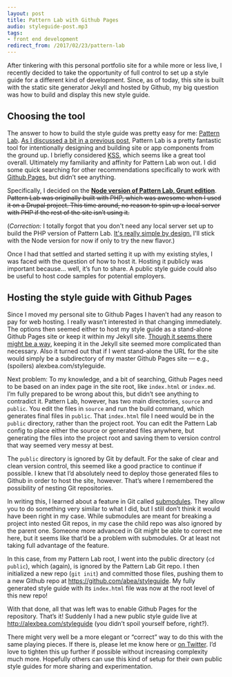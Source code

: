 ```yaml
---
layout: post
title: Pattern Lab with Github Pages
audio: styleguide-post.mp3
tags:
- front end development
redirect_from: /2017/02/23/pattern-lab
---
```


After tinkering with this personal portfolio site for a while more or less live, I recently decided to take the opportunity of full control to set up a style guide for a different kind of development. Since, as of today, this site is built with the static site generator Jekyll and hosted by Github, my big question was how to build and display this new style guide.

## Choosing the tool

The answer to how to build the style guide was pretty easy for me: [Pattern Lab](http://patternlab.io/). [As I discussed a bit in a previous post](http://alexbea.com/2016/04/03/pattern-lab-git.html), Pattern Lab is a pretty fantastic tool for intentionally designing and building site or app components from the ground up. I briefly considered [KSS](http://warpspire.com/kss/styleguides/), which seems like a great tool overall. Ultimately my familiarity and affinity for Pattern Lab won out. I did some quick searching for other recommendations specifically to work with [Github Pages](https://pages.github.com/), but didn’t see anything.

Specifically, I decided on the **[Node version of Pattern Lab, Grunt edition](https://github.com/pattern-lab/edition-node-grunt)**. ~~Pattern Lab was originally built with PHP, which was awesome when I used it on a Drupal project. This time around, no reason to spin up a local server with PHP if the rest of the site isn’t using it.~~

(*Correction:* I totally forgot that you don't need any local server set up to build the PHP version of Pattern Lab. [It's really simple by design.](http://patternlab.io/docs/generating-pattern-lab.html) I'll stick with the Node version for now if only to try the new flavor.)

Once I had that settled and started setting it up with my existing styles, I was faced with the question of how to host it. Hosting it publicly was important because… well, it’s fun to share. A public style guide could also be useful to host code samples for potential employers.

## Hosting the style guide with Github Pages

Since I moved my personal site to Github Pages I haven’t had any reason to pay for web hosting. I really wasn’t interested in that changing immediately. The options then seemed either to host my style guide as a stand-alone Github Pages site or keep it within my Jekyll site. [Though it seems there might be a way](https://www.sitepoint.com/hacking-routing-component-jekyll/), keeping it in the Jekyll site seemed more complicated than necessary. Also it turned out that if I went stand-alone the URL for the site would simply be a subdirectory of my master Github Pages site — e.g., (spoilers) alexbea.com/styleguide.

Next problem: To my knowledge, and a bit of searching, Github Pages need to be based on an index page in the site root, like `index.html` or `index.md`. I’m fully prepared to be wrong about this, but didn’t see anything to contradict it. Pattern Lab, however, has two main directories, `source` and `public`. You edit the files in `source` and run the build command, which generates final files in `public`. That `index.html` file I need would be in the `public` directory, rather than the project root. You can edit the Pattern Lab config to place either the source or generated files anywhere, but generating the files into the project root and saving them to version control that way seemed very messy at best.

The `public` directory is ignored by Git by default. For the sake of clear and clean version control, this seemed like a good practice to continue if possible. I knew that I’d absolutely need to deploy those generated files to Github in order to host the site, however. That’s where I remembered the possibility of nesting Git repositories.

In writing this, I learned about a feature in Git called [submodules](https://git-scm.com/book/en/v2/Git-Tools-Submodules). They allow you to do something very similar to what I did, but I still don’t think it would have been right in my case. While submodules are meant for breaking a project into nested Git repos, in my case the child repo was also ignored by the parent one. Someone more advanced in Git might be able to correct me here, but it seems like that’d be a problem with submodules. Or at least not taking full advantage of the feature.

In this case, from my Pattern Lab root, I went into the public directory (`cd public`), which (again), is ignored by the Pattern Lab Git repo. I then initialized a new repo (`git init`) and committed those files, pushing them to a new Github repo at https://github.com/abea/styleguide. My fully generated style guide with its `index.html` file was now at the root level of this new repo!

With that done, all that was left was to enable Github Pages for the repository. That’s it! Suddenly I had a new public style guide live at http://alexbea.com/styleguide (you didn’t spoil yourself before, right?).

There might very well be a more elegant or “correct” way to do this with the same playing pieces. If there is, please let me know here or [on Twitter](https://www.twitter.com/alexbea). I’d love to tighten this up further if possible without increasing complexity much more. Hopefully others can use this kind of setup for their own public style guides for more sharing and experimentation.
